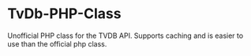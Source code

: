TvDb-PHP-Class
==============

Unofficial PHP class for the TVDB API. Supports caching and is easier to use than the official php class.
